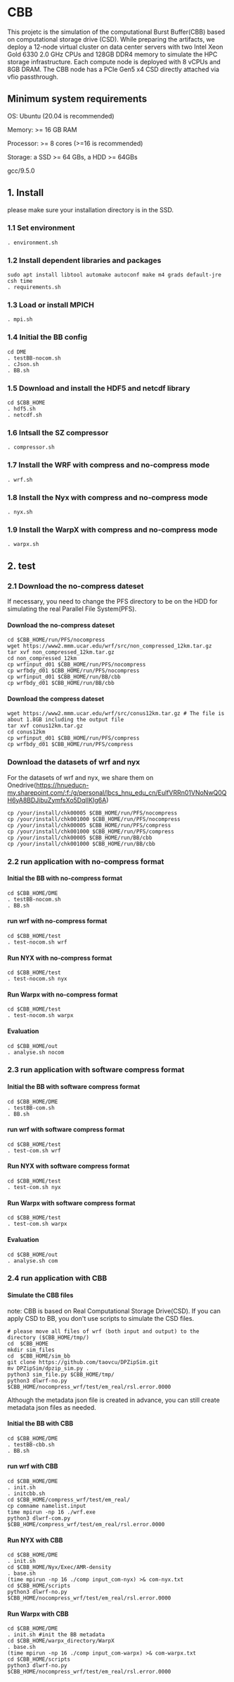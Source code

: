 # CBB
This projetc is the simulation of the computational Burst Buffer(CBB) based on computational storage drive (CSD).
While preparing the artifacts, we deploy a 12-node virtual cluster on data center servers with two Intel Xeon Gold 6330 2.0 GHz CPUs and 128GB DDR4 memory to simulate the HPC storage infrastructure. Each compute node is deployed with 8 vCPUs and 8GB DRAM. The CBB node has a PCIe Gen5 x4 CSD directly attached via vfio passthrough. 

## Minimum system requirements
OS: Ubuntu (20.04 is recommended)


Memory: >= 16 GB RAM

Processor: >= 8 cores (>=16 is recommended)

Storage: a SSD >= 64 GBs, a HDD >= 64GBs

gcc/9.5.0

## 1. Install

please make sure your installation directory is in the SSD.
### 1.1 Set environment

```
. environment.sh
```

### 1.2 Install dependent libraries and packages
```
sudo apt install libtool automake autoconf make m4 grads default-jre csh time
. requirements.sh
```

### 1.3 Load or install MPICH

```
. mpi.sh
```

### 1.4 Initial the BB config
```
cd DME
. testBB-nocom.sh 
. cJson.sh
. BB.sh
```

### 1.5 Download and install the HDF5 and netcdf library 

```
cd $CBB_HOME
. hdf5.sh
. netcdf.sh
```

### 1.6 Intsall the SZ compressor
```
. compressor.sh
```

### 1.7 Install the WRF with compress and no-compress mode

```
. wrf.sh
```

### 1.8 Install the Nyx with compress and no-compress mode

```
. nyx.sh
```

### 1.9 Install the WarpX with compress and no-compress mode

```
. warpx.sh
```

## 2. test
### 2.1 Download the no-compress dateset 
If necessary, you need to change the PFS directory to be on the HDD for simulating the real Parallel File System(PFS). 
#### Download the no-compress dateset  
```
cd $CBB_HOME/run/PFS/nocompress
wget https://www2.mmm.ucar.edu/wrf/src/non_compressed_12km.tar.gz
tar xvf non_compressed_12km.tar.gz
cd non_compressed_12km
cp wrfinput_d01 $CBB_HOME/run/PFS/nocompress
cp wrfbdy_d01 $CBB_HOME/run/PFS/nocompress
cp wrfinput_d01 $CBB_HOME/run/BB/cbb
cp wrfbdy_d01 $CBB_HOME/run/BB/cbb
```
#### Download the compress dateset  
```
wget https://www2.mmm.ucar.edu/wrf/src/conus12km.tar.gz # The file is about 1.8GB including the output file
tar xvf conus12km.tar.gz
cd conus12km
cp wrfinput_d01 $CBB_HOME/run/PFS/compress
cp wrfbdy_d01 $CBB_HOME/run/PFS/compress
```

### Download the datasets of wrf and nyx
For the datasets of wrf and nyx, we share them on Onedrive(https://hnueducn-my.sharepoint.com/:f:/g/personal/lbcs_hnu_edu_cn/EulfVRRn01VNoNwQ0QH6yA8BDJibuZymfsXo5DqIIKIg6A)
```
cp /your/install/chk00005 $CBB_HOME/run/PFS/nocompress
cp /your/install/chk001000 $CBB_HOME/run/PFS/nocompress
cp /your/install/chk00005 $CBB_HOME/run/PFS/compress
cp /your/install/chk001000 $CBB_HOME/run/PFS/compress
cp /your/install/chk00005 $CBB_HOME/run/BB/cbb
cp /your/install/chk001000 $CBB_HOME/run/BB/cbb
```

### 2.2 run application with no-compress format
#### Initial the BB with no-compress format
```
cd $CBB_HOME/DME
. testBB-nocom.sh
. BB.sh
```
#### run wrf with no-compress format
```
cd $CBB_HOME/test
. test-nocom.sh wrf
```
#### Run NYX with no-compress format
```
cd $CBB_HOME/test
. test-nocom.sh nyx
```
#### Run Warpx with no-compress format
```
cd $CBB_HOME/test
. test-nocom.sh warpx
```
#### Evaluation
```
cd $CBB_HOME/out
. analyse.sh nocom
```
### 2.3 run application with software compress format
#### Initial the BB with software compress format
```
cd $CBB_HOME/DME
. testBB-com.sh
. BB.sh
```

#### run wrf with software compress format
```
cd $CBB_HOME/test
. test-com.sh wrf
```

#### Run NYX with software compress format
```
cd $CBB_HOME/test
. test-com.sh nyx
```
#### Run Warpx with software compress format
```
cd $CBB_HOME/test
. test-com.sh warpx
```

#### Evaluation
```
cd $CBB_HOME/out
. analyse.sh com
```
### 2.4 run application with CBB
#### Simulate the CBB files
note: CBB is based on Real Computational Storage Drive(CSD). If you can apply CSD to BB, you don't use scripts to simulate the CSD files. 
```
# please move all files of wrf (both input and output) to the directory ($CBB_HOME/tmp/) 
cd  $CBB_HOME
mkdir sim_files
cd  $CBB_HOME/sim_bb
git clone https://github.com/taovcu/DPZipSim.git
mv DPZipSim/dpzip_sim.py . 
python3 sim_file.py $CBB_HOME/tmp/
python3 dlwrf-no.py $CBB_HOME/nocompress_wrf/test/em_real/rsl.error.0000
```
Although the metadata json file is created in advance, you can still create metadata json files as needed.

#### Initial the BB with CBB
```
cd $CBB_HOME/DME
. testBB-cbb.sh
. BB.sh
```

#### run wrf with CBB
```
cd $CBB_HOME/DME
. init.sh
. initcbb.sh
cd $CBB_HOME/compress_wrf/test/em_real/
cp comname namelist.input
time mpirun -np 16 ./wrf.exe
python3 dlwrf-com.py $CBB_HOME/compress_wrf/test/em_real/rsl.error.0000
```

#### Run NYX with CBB
```
cd $CBB_HOME/DME
. init.sh 
cd $CBB_HOME/Nyx/Exec/AMR-density
. base.sh
(time mpirun -np 16 ./comp input_com-nyx) >& com-nyx.txt
cd $CBB_HOME/scripts
python3 dlwrf-no.py $CBB_HOME/nocompress_wrf/test/em_real/rsl.error.0000
```
#### Run Warpx with CBB
```
cd $CBB_HOME/DME
. init.sh #init the BB metadata
cd $CBB_HOME/warpx_directory/WarpX
. base.sh
(time mpirun -np 16 ./comp input_com-warpx) >& com-warpx.txt
cd $CBB_HOME/scripts
python3 dlwrf-no.py $CBB_HOME/nocompress_wrf/test/em_real/rsl.error.0000
```

